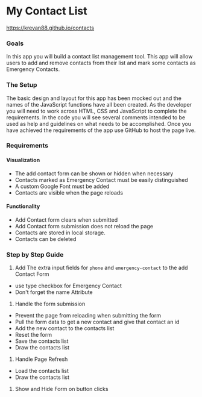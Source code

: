# My Contact List

https://krevan88.github.io/contacts

### Goals

In this app you will build a contact list management tool. This app will allow users to add and remove contacts from their list and mark some contacts as Emergency Contacts.

### The Setup

The basic design and layout for this app has been mocked out and the names of the JavaScript functions have all been created. As the developer you will need to work across HTML, CSS and JavaScript to complete the requirements. In the code you will see several comments intended to be used as help and guidelines on what needs to be accomplished. Once you have achieved the requirements of the app use GitHub to host the page live.

### Requirements

#### Visualization

- The add contact form can be shown or hidden when necessary
- Contacts marked as Emergency Contact must be easily distinguished
- A custom Google Font must be added
- Contacts are visible when the page reloads

#### Functionality

- Add Contact form clears when submitted
- Add Contact form submission does not reload the page
- Contacts are stored in local storage.
- Contacts can be deleted

### Step by Step Guide

1. Add The extra input fields for `phone` and `emergency-contact` to the add Contact Form

- use type checkbox for Emergency Contact
- Don't forget the name Attribute

1. Handle the form submission

- Prevent the page from reloading when submitting the form
- Pull the form data to get a new contact and give that contact an id
- Add the new contact to the contacts list
- Reset the form
- Save the contacts list
- Draw the contacts list

1. Handle Page Refresh

- Load the contacts list
- Draw the contacts list

1. Show and Hide Form on button clicks
